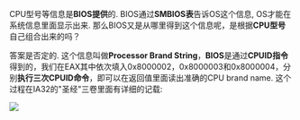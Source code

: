 CPU型号等信息是**BIOS提供**的. BIOS通过**SMBIOS表**告诉OS这个信息, OS才能在系统信息里面显示出来. 那么BIOS又是从哪里得到这个信息呢，是根据**CPU型号**自己组合出来的吗？

答案是否定的. 这个信息叫做**Processor Brand String**，**BIOS**是通过**CPUID指令**得到的，我们在EAX其中依次填入0x8000002，0x8000003和0x8000004，分别**执行三次CPUID命令**，即可以在返回值里面读出准确的CPU brand name. 这个过程在IA32的"圣经"三卷里面有详细的记载: 

![](./images/2019-04-23-11-19-21.png)